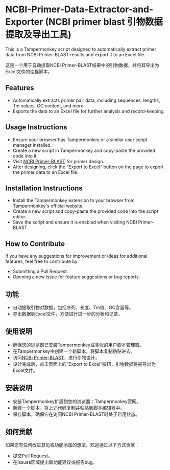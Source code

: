 # NCBI-Primer-Data-Extractor-and-Exporter (NCBI primer blast 引物数据提取及导出工具)
This is a Tampermonkey script designed to automatically extract primer data from NCBI Primer-BLAST results and export it to an Excel file. 

这是一个用于自动提取NCBI Primer-BLAST结果中的引物数据，并将其导出为Excel文件的油猴脚本。

## Features
- Automatically extracts primer pair data, including sequences, lengths, Tm values, GC content, and more.
- Exports the data to an Excel file for further analysis and record-keeping.

## Usage Instructions
- Ensure your browser has Tampermonkey or a similar user script manager installed.
- Create a new script in Tampermonkey and copy-paste the provided code into it.
- Visit [NCBI Primer-BLAST](https://www.ncbi.nlm.nih.gov/tools/primer-blast/) for primer design.
- After designing, click the “Export to Excel” button on the page to export the primer data to an Excel file.

## Installation Instructions
- Install the Tampermonkey extension to your browser from Tampermonkey's official website.
- Create a new script and copy-paste the provided code into the script editor.
- Save the script and ensure it is enabled when visiting NCBI Primer-BLAST.

## How to Contribute
If you have any suggestions for improvement or ideas for additional features, feel free to contribute by:
- Submitting a Pull Request.
- Opening a new issue for feature suggestions or bug reports.

## 功能
- 自动提取引物对数据，包括序列、长度、Tm值、GC含量等。
- 导出数据到Excel文件，方便进行进一步的分析和记录。

## 使用说明
- 确保您的浏览器已安装Tampermonkey或类似的用户脚本管理器。
- 在Tampermonkey中创建一个新脚本，将脚本复制粘贴进去。
- 访问[NCBI Primer-BLAST](https://www.ncbi.nlm.nih.gov/tools/primer-blast/)，进行引物设计。
- 设计完成后，点击页面上的“Export to Excel”按钮，引物数据将被导出为Excel文件。

## 安装说明
- 安装Tampermonkey扩展到您的浏览器：Tampermonkey官网。
- 新建一个脚本，将上述代码复制并粘贴到脚本编辑器中。
- 保存脚本，确保它在访问NCBI Primer-BLAST时处于启用状态。

## 如何贡献
如果您有任何改进意见或功能添加的想法，欢迎通过以下方式贡献：
- 提交Pull Request。
- 在Issues区域提出新功能建议或报告bug。
